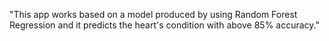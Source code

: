 "This app works based on a model produced by using Random Forest Regression 
 and it predicts the heart's condition with above 85% accuracy." 
